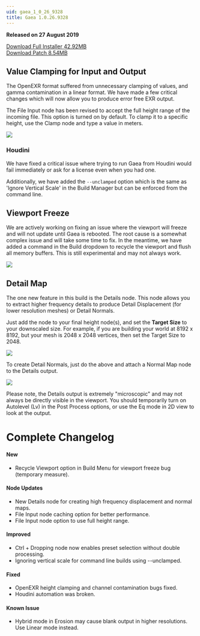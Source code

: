 ```yaml
---
uid: gaea_1_0_26_9328
title: Gaea 1.0.26.9328
---
```



**Released on 27 August 2019**

<a href="http://viridian.quadspinner.com/gaea/Gaea-1.0.26.exe">Download Full Installer 42.92MB</a> <br>
<a href="http://viridian.quadspinner.com/gaea/Gaea-1.0.26P.exe">Download Patch 8.54MB</a> <br>


<div class="release-note">

## Value Clamping for Input and Output

The OpenEXR format suffered from unnecessary clamping of values, and gamma contamination in a linear format. We have made a few critical changes which will now allow you to produce error free EXR output.

The File Input node has been revised to accept the full height range of the incoming file. This option is turned on by default. To clamp it to a specific height, use the Clamp node and type a value in meters.

![](http://malachite.blob.core.windows.net/gaea/changelog/1_0_26/file.png)

### Houdini

We have fixed a critical issue where trying to run Gaea from Houdini would fail immediately or ask for a license even when you had one.

Additionally, we have added the `--unclamped` option which is the same as 'Ignore Vertical Scale' in the Build Manager but can be enforced from the command line.


## Viewport Freeze

We are actively working on fixing an issue where the viewport will freeze and will not update until Gaea is rebooted. The root cause is a somewhat complex issue and will take some time to fix. In the meantime, we have added a command in the Build dropdown to recycle the viewport and flush all memory buffers. This is still experimental and may not always work.

![](http://malachite.blob.core.windows.net/gaea/changelog/1_0_26/recycle.png)


## Detail Map

The one new feature in this build is the Details node. This node allows you to extract higher frequency details to produce Detail Displacement (for lower resolution meshes) or Detail Normals.

Just add the node to your final height node(s), and set the **Target Size** to your downscaled size. For example, if you are building your world at 8192 x 8192, but your mesh is 2048 x 2048 vertices, then set the Target Size to 2048.

![](http://malachite.blob.core.windows.net/gaea/changelog/1_0_26/details.jpg)

To create Detail Normals, just do the above and attach a Normal Map node to the Details output.

![](http://malachite.blob.core.windows.net/gaea/changelog/1_0_26/detailnormals.jpg)

Please note, the Details output is extremely "microscopic" and may not always be directly visible in the viewport. You should temporarily turn on Autolevel (Lv) in the Post Process options, or use the Eq mode in 2D view to look at the output.


# Complete Changelog

#### New
- Recycle Viewport option in Build Menu for viewport freeze bug (temporary measure).

#### Node Updates
- New Details node for creating high frequency displacement and normal maps.
- File Input node caching option for better performance.
- File Input node option to use full height range.

#### Improved
- Ctrl + Dropping node now enables preset selection without double processing.
- Ignoring vertical scale for command line builds using --unclamped.

#### Fixed
- OpenEXR height clamping and channel contamination bugs fixed.
- Houdini automation was broken.

#### Known Issue
- Hybrid mode in Erosion may cause blank output in higher resolutions. Use Linear mode instead.
</div>
